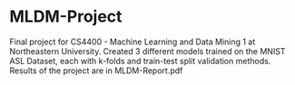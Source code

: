 # MLDM-Project

Final project for CS4400 - Machine Learning and Data Mining 1 at Northeastern University. Created 3 different models trained on the MNIST ASL Dataset, each with k-folds and train-test split validation methods. Results of the project are in MLDM-Report.pdf
